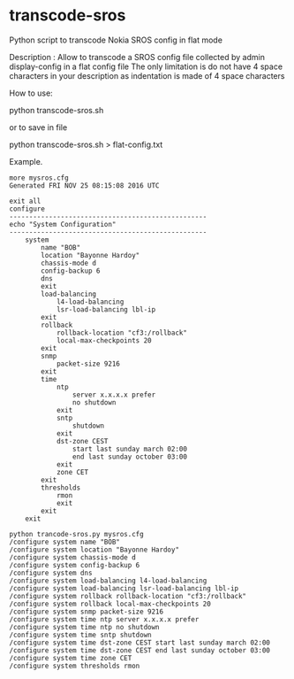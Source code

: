 # transcode-sros
Python script to transcode Nokia SROS config in flat mode


Description :
Allow to transcode a SROS config file collected by admin display-config in a flat config file
The only limitation is do not have 4 space characters in your description as indentation is 
made of 4 space characters

How to use:

python transcode-sros.sh <your-config-file>

or to save in file

python transcode-sros.sh <your-config-file> > flat-config.txt

Example. 

	more mysros.cfg 
	Generated FRI NOV 25 08:15:08 2016 UTC

	exit all
	configure
	--------------------------------------------------
	echo "System Configuration"
	--------------------------------------------------
		system
			name "BOB"
			location "Bayonne Hardoy"
			chassis-mode d
			config-backup 6
			dns
			exit
			load-balancing
				l4-load-balancing
				lsr-load-balancing lbl-ip
			exit
			rollback
				rollback-location "cf3:/rollback"
				local-max-checkpoints 20
			exit
			snmp
				packet-size 9216
			exit
			time
				ntp
					server x.x.x.x prefer
					no shutdown
				exit
				sntp
					shutdown
				exit
				dst-zone CEST
					start last sunday march 02:00
					end last sunday october 03:00
				exit
				zone CET
			exit
			thresholds
				rmon
				exit
			exit
		exit
    
	python trancode-sros.py mysros.cfg
	/configure system name "BOB"
	/configure system location "Bayonne Hardoy"
	/configure system chassis-mode d
	/configure system config-backup 6
	/configure system dns
	/configure system load-balancing l4-load-balancing
	/configure system load-balancing lsr-load-balancing lbl-ip
	/configure system rollback rollback-location "cf3:/rollback"
	/configure system rollback local-max-checkpoints 20
	/configure system snmp packet-size 9216
	/configure system time ntp server x.x.x.x prefer
	/configure system time ntp no shutdown
	/configure system time sntp shutdown
	/configure system time dst-zone CEST start last sunday march 02:00
	/configure system time dst-zone CEST end last sunday october 03:00
	/configure system time zone CET
	/configure system thresholds rmon

